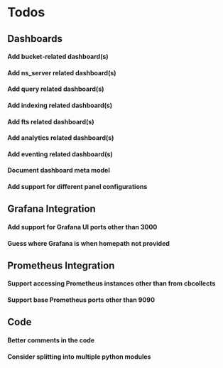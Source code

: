 # Todos

## Dashboards

#### Add bucket-related dashboard(s)
#### Add ns_server related dashboard(s)
#### Add query related dashboard(s)
#### Add indexing related dashboard(s)
#### Add fts related dashboard(s)
#### Add analytics related dashboard(s)
#### Add eventing related dashboard(s)
#### Document dashboard meta model
#### Add support for different panel configurations

## Grafana Integration

#### Add support for Grafana UI ports other than 3000
#### Guess where Grafana is when homepath not provided

## Prometheus Integration

#### Support accessing Prometheus instances other than from cbcollects
#### Support base Prometheus ports other than 9090

## Code

#### Better comments in the code
#### Consider splitting into multiple python modules




